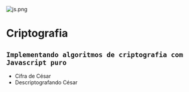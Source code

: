  ![js.png](https://www.hardware.com.br/1078x516/smart/filters:format:(png)/@/static/wp/2019/11/01/80.png?fit=crop)

# Criptografia
## **`Implementando algoritmos de criptografia com Javascript puro`**



- Cifra de César
- Descriptografando César